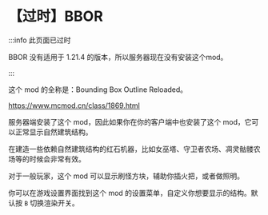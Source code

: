 # 【过时】BBOR
:::info 此页面已过时

BBOR 没有适用于 1.21.4 的版本，所以服务器现在没有安装这个mod。

:::

这个 mod 的全称是：Bounding Box Outline Reloaded。

https://www.mcmod.cn/class/1869.html

服务器端安装了这个 mod，因此如果你在你的客户端中也安装了这个 mod，它可以正常显示自然建筑结构。

在建造一些依赖自然建筑结构的红石机器，比如女巫塔、守卫者农场、凋灵骷髅农场等的时候会非常有效。

对于一般玩家，这个 mod 可以显示刷怪方块，辅助你插火把，或者做照明。

你可以在游戏设置界面找到这个 mod 的设置菜单，自定义你想要显示的结构。默认按 `B` 切换渲染开关。